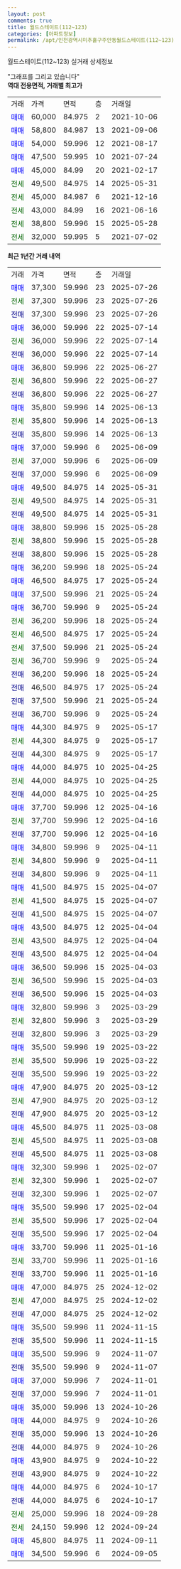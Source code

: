 ```yaml
---
layout: post
comments: true
title: 월드스테이트(112~123)
categories: [아파트정보]
permalink: /apt/인천광역시미추홀구주안동월드스테이트(112~123)
---
```


월드스테이트(112~123) 실거래 상세정보

<script type="text/javascript">
  google.charts.load('current', {'packages':['line', 'corechart']});
  google.charts.setOnLoadCallback(drawChart);

  function drawChart() {
    var data = new google.visualization.DataTable();
    data.addColumn('date', '거래일');
    data.addColumn('number', "매매");
    data.addColumn('number', "전세");
    data.addColumn('number', "전매");

    data.addRows([[new Date(Date.parse("2025-07-26")), 37300, null, null], [new Date(Date.parse("2025-07-26")), null, 37300, null], [new Date(Date.parse("2025-07-26")), null, null, 37300], [new Date(Date.parse("2025-07-14")), 36000, null, null], [new Date(Date.parse("2025-07-14")), null, 36000, null], [new Date(Date.parse("2025-07-14")), null, null, 36000], [new Date(Date.parse("2025-06-27")), 36800, null, null], [new Date(Date.parse("2025-06-27")), null, 36800, null], [new Date(Date.parse("2025-06-27")), null, null, 36800], [new Date(Date.parse("2025-06-13")), 35800, null, null], [new Date(Date.parse("2025-06-13")), null, 35800, null], [new Date(Date.parse("2025-06-13")), null, null, 35800], [new Date(Date.parse("2025-06-09")), 37000, null, null], [new Date(Date.parse("2025-06-09")), null, 37000, null], [new Date(Date.parse("2025-06-09")), null, null, 37000], [new Date(Date.parse("2025-05-31")), 49500, null, null], [new Date(Date.parse("2025-05-31")), null, 49500, null], [new Date(Date.parse("2025-05-31")), null, null, 49500], [new Date(Date.parse("2025-05-28")), 38800, null, null], [new Date(Date.parse("2025-05-28")), null, 38800, null], [new Date(Date.parse("2025-05-28")), null, null, 38800], [new Date(Date.parse("2025-05-24")), 36200, null, null], [new Date(Date.parse("2025-05-24")), 46500, null, null], [new Date(Date.parse("2025-05-24")), 37500, null, null], [new Date(Date.parse("2025-05-24")), 36700, null, null], [new Date(Date.parse("2025-05-24")), null, 36200, null], [new Date(Date.parse("2025-05-24")), null, 46500, null], [new Date(Date.parse("2025-05-24")), null, 37500, null], [new Date(Date.parse("2025-05-24")), null, 36700, null], [new Date(Date.parse("2025-05-24")), null, null, 36200], [new Date(Date.parse("2025-05-24")), null, null, 46500], [new Date(Date.parse("2025-05-24")), null, null, 37500], [new Date(Date.parse("2025-05-24")), null, null, 36700], [new Date(Date.parse("2025-05-17")), 44300, null, null], [new Date(Date.parse("2025-05-17")), null, 44300, null], [new Date(Date.parse("2025-05-17")), null, null, 44300], [new Date(Date.parse("2025-04-25")), 44000, null, null], [new Date(Date.parse("2025-04-25")), null, 44000, null], [new Date(Date.parse("2025-04-25")), null, null, 44000], [new Date(Date.parse("2025-04-16")), 37700, null, null], [new Date(Date.parse("2025-04-16")), null, 37700, null], [new Date(Date.parse("2025-04-16")), null, null, 37700], [new Date(Date.parse("2025-04-11")), 34800, null, null], [new Date(Date.parse("2025-04-11")), null, 34800, null], [new Date(Date.parse("2025-04-11")), null, null, 34800], [new Date(Date.parse("2025-04-07")), 41500, null, null], [new Date(Date.parse("2025-04-07")), null, 41500, null], [new Date(Date.parse("2025-04-07")), null, null, 41500], [new Date(Date.parse("2025-04-04")), 43500, null, null], [new Date(Date.parse("2025-04-04")), null, 43500, null], [new Date(Date.parse("2025-04-04")), null, null, 43500], [new Date(Date.parse("2025-04-03")), 36500, null, null], [new Date(Date.parse("2025-04-03")), null, 36500, null], [new Date(Date.parse("2025-04-03")), null, null, 36500], [new Date(Date.parse("2025-03-29")), 32800, null, null], [new Date(Date.parse("2025-03-29")), null, 32800, null], [new Date(Date.parse("2025-03-29")), null, null, 32800], [new Date(Date.parse("2025-03-22")), 35500, null, null], [new Date(Date.parse("2025-03-22")), null, 35500, null], [new Date(Date.parse("2025-03-22")), null, null, 35500], [new Date(Date.parse("2025-03-12")), 47900, null, null], [new Date(Date.parse("2025-03-12")), null, 47900, null], [new Date(Date.parse("2025-03-12")), null, null, 47900], [new Date(Date.parse("2025-03-08")), 45500, null, null], [new Date(Date.parse("2025-03-08")), null, 45500, null], [new Date(Date.parse("2025-03-08")), null, null, 45500], [new Date(Date.parse("2025-02-07")), 32300, null, null], [new Date(Date.parse("2025-02-07")), null, 32300, null], [new Date(Date.parse("2025-02-07")), null, null, 32300], [new Date(Date.parse("2025-02-04")), 35500, null, null], [new Date(Date.parse("2025-02-04")), null, 35500, null], [new Date(Date.parse("2025-02-04")), null, null, 35500], [new Date(Date.parse("2025-01-16")), 33700, null, null], [new Date(Date.parse("2025-01-16")), null, 33700, null], [new Date(Date.parse("2025-01-16")), null, null, 33700], [new Date(Date.parse("2024-12-02")), 47000, null, null], [new Date(Date.parse("2024-12-02")), null, 47000, null], [new Date(Date.parse("2024-12-02")), null, null, 47000], [new Date(Date.parse("2024-11-15")), 35500, null, null], [new Date(Date.parse("2024-11-15")), null, null, 35500], [new Date(Date.parse("2024-11-07")), 35500, null, null], [new Date(Date.parse("2024-11-07")), null, null, 35500], [new Date(Date.parse("2024-11-01")), 37000, null, null], [new Date(Date.parse("2024-11-01")), null, null, 37000], [new Date(Date.parse("2024-10-26")), 35000, null, null], [new Date(Date.parse("2024-10-26")), 44000, null, null], [new Date(Date.parse("2024-10-26")), null, null, 35000], [new Date(Date.parse("2024-10-26")), null, null, 44000], [new Date(Date.parse("2024-10-22")), 43900, null, null], [new Date(Date.parse("2024-10-22")), null, null, 43900], [new Date(Date.parse("2024-10-17")), 44000, null, null], [new Date(Date.parse("2024-10-17")), null, null, 44000], [new Date(Date.parse("2024-09-28")), null, 25000, null], [new Date(Date.parse("2024-09-24")), null, 24150, null], [new Date(Date.parse("2024-09-11")), 45800, null, null], [new Date(Date.parse("2024-09-05")), 34500, null, null]]);

    var options = {
      hAxis: {
        format: 'yyyy/MM/dd'
      },    
      lineWidth: 0,
      pointsVisible: true,    
      title: '최근 1년간 유형별 실거래가 분포',
      legend: { position: 'bottom' }
    };

    var formatter = new google.visualization.NumberFormat({pattern:'###,###'} );
    formatter.format(data, 1);
    formatter.format(data, 2);
    
    setTimeout(function() {
        var chart = new google.visualization.LineChart(document.getElementById('columnchart_material'));
        chart.draw(data, (options));
        document.getElementById('loading').style.display = 'none';
    }, 200);
  }
</script>


<div id="loading" style="z-index:20; display: block; margin-left: 0px">"그래프를 그리고 있습니다"</div>
<div id="columnchart_material" style="width: 95%; margin-left: 0px; display: block"></div>
<!-- contents start -->
<b>역대 전용면적, 거래별 최고가</b>
<table class="sortable">
    <tr>
      <td>거래</td>
      <td>가격</td>
      <td>면적</td>
      <td>층</td>
      <td>거래일</td>
    </tr>
        <tr>
          <td><a style="color: blue">매매</a></td>
          <td>60,000</td>
          <td>84.975</td>
          <td>2</td>
          <td>2021-10-06</td>
        </tr>            <tr>
          <td><a style="color: blue">매매</a></td>
          <td>58,800</td>
          <td>84.987</td>
          <td>13</td>
          <td>2021-09-06</td>
        </tr>            <tr>
          <td><a style="color: blue">매매</a></td>
          <td>54,000</td>
          <td>59.996</td>
          <td>12</td>
          <td>2021-08-17</td>
        </tr>            <tr>
          <td><a style="color: blue">매매</a></td>
          <td>47,500</td>
          <td>59.995</td>
          <td>10</td>
          <td>2021-07-24</td>
        </tr>            <tr>
          <td><a style="color: blue">매매</a></td>
          <td>45,000</td>
          <td>84.99</td>
          <td>20</td>
          <td>2021-02-17</td>
        </tr>        
        <tr>
              <td><a style="color: darkgreen">전세</a></td>
              <td>49,500</td>
              <td>84.975</td>
              <td>14</td>
              <td>2025-05-31</td>
            </tr>            <tr>
              <td><a style="color: darkgreen">전세</a></td>
              <td>45,000</td>
              <td>84.987</td>
              <td>6</td>
              <td>2021-12-16</td>
            </tr>            <tr>
              <td><a style="color: darkgreen">전세</a></td>
              <td>43,000</td>
              <td>84.99</td>
              <td>16</td>
              <td>2021-06-16</td>
            </tr>            <tr>
              <td><a style="color: darkgreen">전세</a></td>
              <td>38,800</td>
              <td>59.996</td>
              <td>15</td>
              <td>2025-05-28</td>
            </tr>            <tr>
              <td><a style="color: darkgreen">전세</a></td>
              <td>32,000</td>
              <td>59.995</td>
              <td>5</td>
              <td>2021-07-02</td>
            </tr>        
    
</table>

<b>최근 1년간 거래 내역</b>

<table class="sortable">
    <tr>
      <td>거래</td>
      <td>가격</td>
      <td>면적</td>
      <td>층</td>
      <td>거래일</td>
    </tr>
    <tr>
      <td><a style="color: blue">매매</a></td>
      <td>37,300</td>
      <td>59.996</td>
      <td>23</td>
      <td>2025-07-26</td>
    </tr>          <tr>
      <td><a style="color: darkgreen">전세</a></td>
      <td>37,300</td>
      <td>59.996</td>
      <td>23</td>
      <td>2025-07-26</td>
    </tr>          <tr>
      <td><a style="color: darkblue">전매</a></td>
      <td>37,300</td>
      <td>59.996</td>
      <td>23</td>
      <td>2025-07-26</td>
    </tr>          <tr>
      <td><a style="color: blue">매매</a></td>
      <td>36,000</td>
      <td>59.996</td>
      <td>22</td>
      <td>2025-07-14</td>
    </tr>          <tr>
      <td><a style="color: darkgreen">전세</a></td>
      <td>36,000</td>
      <td>59.996</td>
      <td>22</td>
      <td>2025-07-14</td>
    </tr>          <tr>
      <td><a style="color: darkblue">전매</a></td>
      <td>36,000</td>
      <td>59.996</td>
      <td>22</td>
      <td>2025-07-14</td>
    </tr>          <tr>
      <td><a style="color: blue">매매</a></td>
      <td>36,800</td>
      <td>59.996</td>
      <td>22</td>
      <td>2025-06-27</td>
    </tr>          <tr>
      <td><a style="color: darkgreen">전세</a></td>
      <td>36,800</td>
      <td>59.996</td>
      <td>22</td>
      <td>2025-06-27</td>
    </tr>          <tr>
      <td><a style="color: darkblue">전매</a></td>
      <td>36,800</td>
      <td>59.996</td>
      <td>22</td>
      <td>2025-06-27</td>
    </tr>          <tr>
      <td><a style="color: blue">매매</a></td>
      <td>35,800</td>
      <td>59.996</td>
      <td>14</td>
      <td>2025-06-13</td>
    </tr>          <tr>
      <td><a style="color: darkgreen">전세</a></td>
      <td>35,800</td>
      <td>59.996</td>
      <td>14</td>
      <td>2025-06-13</td>
    </tr>          <tr>
      <td><a style="color: darkblue">전매</a></td>
      <td>35,800</td>
      <td>59.996</td>
      <td>14</td>
      <td>2025-06-13</td>
    </tr>          <tr>
      <td><a style="color: blue">매매</a></td>
      <td>37,000</td>
      <td>59.996</td>
      <td>6</td>
      <td>2025-06-09</td>
    </tr>          <tr>
      <td><a style="color: darkgreen">전세</a></td>
      <td>37,000</td>
      <td>59.996</td>
      <td>6</td>
      <td>2025-06-09</td>
    </tr>          <tr>
      <td><a style="color: darkblue">전매</a></td>
      <td>37,000</td>
      <td>59.996</td>
      <td>6</td>
      <td>2025-06-09</td>
    </tr>          <tr>
      <td><a style="color: blue">매매</a></td>
      <td>49,500</td>
      <td>84.975</td>
      <td>14</td>
      <td>2025-05-31</td>
    </tr>          <tr>
      <td><a style="color: darkgreen">전세</a></td>
      <td>49,500</td>
      <td>84.975</td>
      <td>14</td>
      <td>2025-05-31</td>
    </tr>          <tr>
      <td><a style="color: darkblue">전매</a></td>
      <td>49,500</td>
      <td>84.975</td>
      <td>14</td>
      <td>2025-05-31</td>
    </tr>          <tr>
      <td><a style="color: blue">매매</a></td>
      <td>38,800</td>
      <td>59.996</td>
      <td>15</td>
      <td>2025-05-28</td>
    </tr>          <tr>
      <td><a style="color: darkgreen">전세</a></td>
      <td>38,800</td>
      <td>59.996</td>
      <td>15</td>
      <td>2025-05-28</td>
    </tr>          <tr>
      <td><a style="color: darkblue">전매</a></td>
      <td>38,800</td>
      <td>59.996</td>
      <td>15</td>
      <td>2025-05-28</td>
    </tr>          <tr>
      <td><a style="color: blue">매매</a></td>
      <td>36,200</td>
      <td>59.996</td>
      <td>18</td>
      <td>2025-05-24</td>
    </tr>          <tr>
      <td><a style="color: blue">매매</a></td>
      <td>46,500</td>
      <td>84.975</td>
      <td>17</td>
      <td>2025-05-24</td>
    </tr>          <tr>
      <td><a style="color: blue">매매</a></td>
      <td>37,500</td>
      <td>59.996</td>
      <td>21</td>
      <td>2025-05-24</td>
    </tr>          <tr>
      <td><a style="color: blue">매매</a></td>
      <td>36,700</td>
      <td>59.996</td>
      <td>9</td>
      <td>2025-05-24</td>
    </tr>          <tr>
      <td><a style="color: darkgreen">전세</a></td>
      <td>36,200</td>
      <td>59.996</td>
      <td>18</td>
      <td>2025-05-24</td>
    </tr>          <tr>
      <td><a style="color: darkgreen">전세</a></td>
      <td>46,500</td>
      <td>84.975</td>
      <td>17</td>
      <td>2025-05-24</td>
    </tr>          <tr>
      <td><a style="color: darkgreen">전세</a></td>
      <td>37,500</td>
      <td>59.996</td>
      <td>21</td>
      <td>2025-05-24</td>
    </tr>          <tr>
      <td><a style="color: darkgreen">전세</a></td>
      <td>36,700</td>
      <td>59.996</td>
      <td>9</td>
      <td>2025-05-24</td>
    </tr>          <tr>
      <td><a style="color: darkblue">전매</a></td>
      <td>36,200</td>
      <td>59.996</td>
      <td>18</td>
      <td>2025-05-24</td>
    </tr>          <tr>
      <td><a style="color: darkblue">전매</a></td>
      <td>46,500</td>
      <td>84.975</td>
      <td>17</td>
      <td>2025-05-24</td>
    </tr>          <tr>
      <td><a style="color: darkblue">전매</a></td>
      <td>37,500</td>
      <td>59.996</td>
      <td>21</td>
      <td>2025-05-24</td>
    </tr>          <tr>
      <td><a style="color: darkblue">전매</a></td>
      <td>36,700</td>
      <td>59.996</td>
      <td>9</td>
      <td>2025-05-24</td>
    </tr>          <tr>
      <td><a style="color: blue">매매</a></td>
      <td>44,300</td>
      <td>84.975</td>
      <td>9</td>
      <td>2025-05-17</td>
    </tr>          <tr>
      <td><a style="color: darkgreen">전세</a></td>
      <td>44,300</td>
      <td>84.975</td>
      <td>9</td>
      <td>2025-05-17</td>
    </tr>          <tr>
      <td><a style="color: darkblue">전매</a></td>
      <td>44,300</td>
      <td>84.975</td>
      <td>9</td>
      <td>2025-05-17</td>
    </tr>          <tr>
      <td><a style="color: blue">매매</a></td>
      <td>44,000</td>
      <td>84.975</td>
      <td>10</td>
      <td>2025-04-25</td>
    </tr>          <tr>
      <td><a style="color: darkgreen">전세</a></td>
      <td>44,000</td>
      <td>84.975</td>
      <td>10</td>
      <td>2025-04-25</td>
    </tr>          <tr>
      <td><a style="color: darkblue">전매</a></td>
      <td>44,000</td>
      <td>84.975</td>
      <td>10</td>
      <td>2025-04-25</td>
    </tr>          <tr>
      <td><a style="color: blue">매매</a></td>
      <td>37,700</td>
      <td>59.996</td>
      <td>12</td>
      <td>2025-04-16</td>
    </tr>          <tr>
      <td><a style="color: darkgreen">전세</a></td>
      <td>37,700</td>
      <td>59.996</td>
      <td>12</td>
      <td>2025-04-16</td>
    </tr>          <tr>
      <td><a style="color: darkblue">전매</a></td>
      <td>37,700</td>
      <td>59.996</td>
      <td>12</td>
      <td>2025-04-16</td>
    </tr>          <tr>
      <td><a style="color: blue">매매</a></td>
      <td>34,800</td>
      <td>59.996</td>
      <td>9</td>
      <td>2025-04-11</td>
    </tr>          <tr>
      <td><a style="color: darkgreen">전세</a></td>
      <td>34,800</td>
      <td>59.996</td>
      <td>9</td>
      <td>2025-04-11</td>
    </tr>          <tr>
      <td><a style="color: darkblue">전매</a></td>
      <td>34,800</td>
      <td>59.996</td>
      <td>9</td>
      <td>2025-04-11</td>
    </tr>          <tr>
      <td><a style="color: blue">매매</a></td>
      <td>41,500</td>
      <td>84.975</td>
      <td>15</td>
      <td>2025-04-07</td>
    </tr>          <tr>
      <td><a style="color: darkgreen">전세</a></td>
      <td>41,500</td>
      <td>84.975</td>
      <td>15</td>
      <td>2025-04-07</td>
    </tr>          <tr>
      <td><a style="color: darkblue">전매</a></td>
      <td>41,500</td>
      <td>84.975</td>
      <td>15</td>
      <td>2025-04-07</td>
    </tr>          <tr>
      <td><a style="color: blue">매매</a></td>
      <td>43,500</td>
      <td>84.975</td>
      <td>12</td>
      <td>2025-04-04</td>
    </tr>          <tr>
      <td><a style="color: darkgreen">전세</a></td>
      <td>43,500</td>
      <td>84.975</td>
      <td>12</td>
      <td>2025-04-04</td>
    </tr>          <tr>
      <td><a style="color: darkblue">전매</a></td>
      <td>43,500</td>
      <td>84.975</td>
      <td>12</td>
      <td>2025-04-04</td>
    </tr>          <tr>
      <td><a style="color: blue">매매</a></td>
      <td>36,500</td>
      <td>59.996</td>
      <td>15</td>
      <td>2025-04-03</td>
    </tr>          <tr>
      <td><a style="color: darkgreen">전세</a></td>
      <td>36,500</td>
      <td>59.996</td>
      <td>15</td>
      <td>2025-04-03</td>
    </tr>          <tr>
      <td><a style="color: darkblue">전매</a></td>
      <td>36,500</td>
      <td>59.996</td>
      <td>15</td>
      <td>2025-04-03</td>
    </tr>          <tr>
      <td><a style="color: blue">매매</a></td>
      <td>32,800</td>
      <td>59.996</td>
      <td>3</td>
      <td>2025-03-29</td>
    </tr>          <tr>
      <td><a style="color: darkgreen">전세</a></td>
      <td>32,800</td>
      <td>59.996</td>
      <td>3</td>
      <td>2025-03-29</td>
    </tr>          <tr>
      <td><a style="color: darkblue">전매</a></td>
      <td>32,800</td>
      <td>59.996</td>
      <td>3</td>
      <td>2025-03-29</td>
    </tr>          <tr>
      <td><a style="color: blue">매매</a></td>
      <td>35,500</td>
      <td>59.996</td>
      <td>19</td>
      <td>2025-03-22</td>
    </tr>          <tr>
      <td><a style="color: darkgreen">전세</a></td>
      <td>35,500</td>
      <td>59.996</td>
      <td>19</td>
      <td>2025-03-22</td>
    </tr>          <tr>
      <td><a style="color: darkblue">전매</a></td>
      <td>35,500</td>
      <td>59.996</td>
      <td>19</td>
      <td>2025-03-22</td>
    </tr>          <tr>
      <td><a style="color: blue">매매</a></td>
      <td>47,900</td>
      <td>84.975</td>
      <td>20</td>
      <td>2025-03-12</td>
    </tr>          <tr>
      <td><a style="color: darkgreen">전세</a></td>
      <td>47,900</td>
      <td>84.975</td>
      <td>20</td>
      <td>2025-03-12</td>
    </tr>          <tr>
      <td><a style="color: darkblue">전매</a></td>
      <td>47,900</td>
      <td>84.975</td>
      <td>20</td>
      <td>2025-03-12</td>
    </tr>          <tr>
      <td><a style="color: blue">매매</a></td>
      <td>45,500</td>
      <td>84.975</td>
      <td>11</td>
      <td>2025-03-08</td>
    </tr>          <tr>
      <td><a style="color: darkgreen">전세</a></td>
      <td>45,500</td>
      <td>84.975</td>
      <td>11</td>
      <td>2025-03-08</td>
    </tr>          <tr>
      <td><a style="color: darkblue">전매</a></td>
      <td>45,500</td>
      <td>84.975</td>
      <td>11</td>
      <td>2025-03-08</td>
    </tr>          <tr>
      <td><a style="color: blue">매매</a></td>
      <td>32,300</td>
      <td>59.996</td>
      <td>1</td>
      <td>2025-02-07</td>
    </tr>          <tr>
      <td><a style="color: darkgreen">전세</a></td>
      <td>32,300</td>
      <td>59.996</td>
      <td>1</td>
      <td>2025-02-07</td>
    </tr>          <tr>
      <td><a style="color: darkblue">전매</a></td>
      <td>32,300</td>
      <td>59.996</td>
      <td>1</td>
      <td>2025-02-07</td>
    </tr>          <tr>
      <td><a style="color: blue">매매</a></td>
      <td>35,500</td>
      <td>59.996</td>
      <td>17</td>
      <td>2025-02-04</td>
    </tr>          <tr>
      <td><a style="color: darkgreen">전세</a></td>
      <td>35,500</td>
      <td>59.996</td>
      <td>17</td>
      <td>2025-02-04</td>
    </tr>          <tr>
      <td><a style="color: darkblue">전매</a></td>
      <td>35,500</td>
      <td>59.996</td>
      <td>17</td>
      <td>2025-02-04</td>
    </tr>          <tr>
      <td><a style="color: blue">매매</a></td>
      <td>33,700</td>
      <td>59.996</td>
      <td>11</td>
      <td>2025-01-16</td>
    </tr>          <tr>
      <td><a style="color: darkgreen">전세</a></td>
      <td>33,700</td>
      <td>59.996</td>
      <td>11</td>
      <td>2025-01-16</td>
    </tr>          <tr>
      <td><a style="color: darkblue">전매</a></td>
      <td>33,700</td>
      <td>59.996</td>
      <td>11</td>
      <td>2025-01-16</td>
    </tr>          <tr>
      <td><a style="color: blue">매매</a></td>
      <td>47,000</td>
      <td>84.975</td>
      <td>25</td>
      <td>2024-12-02</td>
    </tr>          <tr>
      <td><a style="color: darkgreen">전세</a></td>
      <td>47,000</td>
      <td>84.975</td>
      <td>25</td>
      <td>2024-12-02</td>
    </tr>          <tr>
      <td><a style="color: darkblue">전매</a></td>
      <td>47,000</td>
      <td>84.975</td>
      <td>25</td>
      <td>2024-12-02</td>
    </tr>          <tr>
      <td><a style="color: blue">매매</a></td>
      <td>35,500</td>
      <td>59.996</td>
      <td>11</td>
      <td>2024-11-15</td>
    </tr>          <tr>
      <td><a style="color: darkblue">전매</a></td>
      <td>35,500</td>
      <td>59.996</td>
      <td>11</td>
      <td>2024-11-15</td>
    </tr>          <tr>
      <td><a style="color: blue">매매</a></td>
      <td>35,500</td>
      <td>59.996</td>
      <td>9</td>
      <td>2024-11-07</td>
    </tr>          <tr>
      <td><a style="color: darkblue">전매</a></td>
      <td>35,500</td>
      <td>59.996</td>
      <td>9</td>
      <td>2024-11-07</td>
    </tr>          <tr>
      <td><a style="color: blue">매매</a></td>
      <td>37,000</td>
      <td>59.996</td>
      <td>7</td>
      <td>2024-11-01</td>
    </tr>          <tr>
      <td><a style="color: darkblue">전매</a></td>
      <td>37,000</td>
      <td>59.996</td>
      <td>7</td>
      <td>2024-11-01</td>
    </tr>          <tr>
      <td><a style="color: blue">매매</a></td>
      <td>35,000</td>
      <td>59.996</td>
      <td>13</td>
      <td>2024-10-26</td>
    </tr>          <tr>
      <td><a style="color: blue">매매</a></td>
      <td>44,000</td>
      <td>84.975</td>
      <td>9</td>
      <td>2024-10-26</td>
    </tr>          <tr>
      <td><a style="color: darkblue">전매</a></td>
      <td>35,000</td>
      <td>59.996</td>
      <td>13</td>
      <td>2024-10-26</td>
    </tr>          <tr>
      <td><a style="color: darkblue">전매</a></td>
      <td>44,000</td>
      <td>84.975</td>
      <td>9</td>
      <td>2024-10-26</td>
    </tr>          <tr>
      <td><a style="color: blue">매매</a></td>
      <td>43,900</td>
      <td>84.975</td>
      <td>9</td>
      <td>2024-10-22</td>
    </tr>          <tr>
      <td><a style="color: darkblue">전매</a></td>
      <td>43,900</td>
      <td>84.975</td>
      <td>9</td>
      <td>2024-10-22</td>
    </tr>          <tr>
      <td><a style="color: blue">매매</a></td>
      <td>44,000</td>
      <td>84.975</td>
      <td>6</td>
      <td>2024-10-17</td>
    </tr>          <tr>
      <td><a style="color: darkblue">전매</a></td>
      <td>44,000</td>
      <td>84.975</td>
      <td>6</td>
      <td>2024-10-17</td>
    </tr>          <tr>
      <td><a style="color: darkgreen">전세</a></td>
      <td>25,000</td>
      <td>59.996</td>
      <td>18</td>
      <td>2024-09-28</td>
    </tr>          <tr>
      <td><a style="color: darkgreen">전세</a></td>
      <td>24,150</td>
      <td>59.996</td>
      <td>12</td>
      <td>2024-09-24</td>
    </tr>          <tr>
      <td><a style="color: blue">매매</a></td>
      <td>45,800</td>
      <td>84.975</td>
      <td>11</td>
      <td>2024-09-11</td>
    </tr>          <tr>
      <td><a style="color: blue">매매</a></td>
      <td>34,500</td>
      <td>59.996</td>
      <td>6</td>
      <td>2024-09-05</td>
    </tr>      </table>
<!-- contents end -->    

